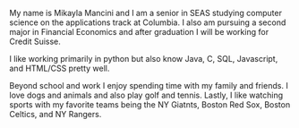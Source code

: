 My name is Mikayla Mancini and I am a senior in SEAS studying computer science on the applications track at Columbia. I also am pursuing a second major in Financial Economics and after graduation I will be working for Credit Suisse. 

I like working primarily in python but also know Java, C, SQL, Javascript, and HTML/CSS pretty well.

Beyond school and work I enjoy spending time with my family and friends. I love dogs and animals and also play golf and tennis. Lastly, I like watching sports with my favorite teams being the NY Giatnts, Boston Red Sox, Boston Celtics, and NY Rangers. 